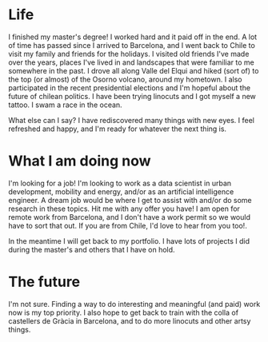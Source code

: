 <!-- January 2021 -->

# Life

I finished my master's degree! I worked hard and it paid off in the end. A lot of time has passed since I arrived to Barcelona, and I went back to Chile to visit my family and friends for the holidays. I visited old friends I've made over the years, places I've lived in and landscapes that were familiar to me somewhere in the past. I drove all along Valle del Elqui and hiked (sort of) to the top (or almost) of the Osorno volcano, around my hometown. I also participated in the recent presidential elections and I'm hopeful about the future of chilean politics. I have been trying linocuts and I got myself a new tattoo. I swam a race in the ocean.

What else can I say? I have rediscovered many things with new eyes. I feel refreshed and happy, and I'm ready for whatever the next thing is.

# What I am doing now

I'm looking for a job! I'm looking to work as a data scientist in urban development, mobility and energy, and/or as an artificial intelligence engineer. A dream job would be where I get to assist with and/or do some research in these topics. Hit me with any offer you have! I am open for remote work from Barcelona, and I don't have a work permit so we would have to sort that out. If you are from Chile, I'd love to hear from you too!.

In the meantime I will get back to my portfolio. I have lots of projects I did during the master's and others that I have on hold.

# The future

I'm not sure. Finding a way to do interesting and meaningful (and paid) work now is my top priority. I also hope to get back to train with the colla of castellers de Gràcia in Barcelona, and to do more linocuts and other artsy things.
